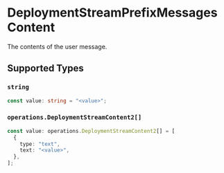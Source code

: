 # DeploymentStreamPrefixMessagesContent

The contents of the user message.


## Supported Types

### `string`

```typescript
const value: string = "<value>";
```

### `operations.DeploymentStreamContent2[]`

```typescript
const value: operations.DeploymentStreamContent2[] = [
  {
    type: "text",
    text: "<value>",
  },
];
```

